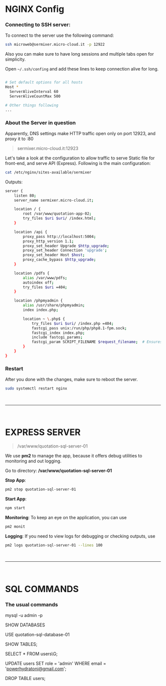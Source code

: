 # NGINX Config 

### Connecting to SSH server:

To connect to the server use the following command:

```bash
ssh microweb@sermixer.micro-cloud.it -p 12922
```

Also you can make sure to have long sessions and multiple tabs open for simplicity.

Open `~/.ssh/confing` and add these lines to keep connection alive for long.

```bash

# Set default options for all hosts
Host *
  ServerAliveInterval 60
  ServerAliveCountMax 500

# Other things following 
...
```

### About the Server in question

Apparently, DNS settings make HTTP traffic open only on port 12923, and proxy it to :80

> sermixer.micro-cloud.it:12923

Let's take a look at the configuration to allow traffic to serve Static file for front-end, and serve API (Express).
Following is the main configuration:

```bash
cat /etc/nginx/sites-available/sermixer
```

Outputs:

```bash
server {
    listen 80;
    server_name sermixer.micro-cloud.it;

    location / {
        root /var/www/quotation-app-02;
        try_files $uri $uri/ /index.html;
    }

    location /api {
        proxy_pass http://localhost:5004;
        proxy_http_version 1.1;
        proxy_set_header Upgrade $http_upgrade;
        proxy_set_header Connection 'upgrade';
        proxy_set_header Host $host;
        proxy_cache_bypass $http_upgrade;
    }

    location /pdfs {
        alias /var/www/pdfs;
        autoindex off;
        try_files $uri =404;
    }

    location /phpmyadmin {
        alias /usr/share/phpmyadmin;
        index index.php;

        location ~ \.php$ {
            try_files $uri $uri/ /index.php =404;
            fastcgi_pass unix:/run/php/php8.1-fpm.sock;
            fastcgi_index index.php;
            include fastcgi_params;
            fastcgi_param SCRIPT_FILENAME $request_filename;  # Ensures the full path t>
        }
    }
}

```
### Restart

After you done with the changes, make sure to reboot the server.

```bash
sudo systemctl restart nginx
```

<br>
<hr >
<br>


# EXPRESS SERVER

> /var/www/quotation-sql-server-01

We use **pm2** to manage the app, because it offers debug utilities to monitoring and out logging.

Go to directory: **/var/www/quotation-sql-server-01**

**Stop App**:
```bash
pm2 stop quotation-sql-server-01
```

**Start App**:
```bash
npm start
```


**Monitoring**: To keep an eye on the application, you can use
```bash
pm2 monit
```

**Logging**: If you need to view logs for debugging or checking outputs, use
```bash
pm2 logs quotation-sql-server-01 --lines 100
```

<br>
<hr >
<br>

# SQL COMMANDS

### The usual commands

mysql -u admin -p

SHOW DATABASES

USE quotation-sql-database-01

SHOW TABLES;

SELECT * FROM users\G;

UPDATE users SET role = 'admin' WHERE email = 'powerhydratoni@gmail.com';

DROP TABLE users;